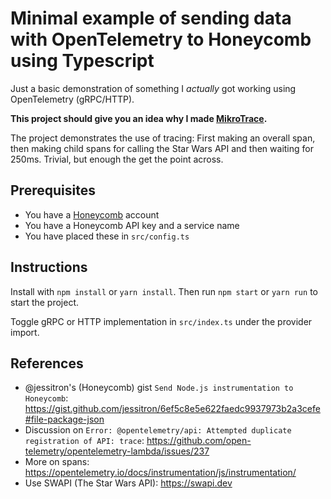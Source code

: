 # Minimal example of sending data with OpenTelemetry to Honeycomb using Typescript

Just a basic demonstration of something I _actually_ got working using OpenTelemetry (gRPC/HTTP).

**This project should give you an idea why I made [MikroTrace](https://github.com/mikaelvesavuori/mikrotrace).**

The project demonstrates the use of tracing: First making an overall span, then making child spans for calling the Star Wars API and then waiting for 250ms. Trivial, but enough the get the point across.

## Prerequisites

- You have a [Honeycomb](https://www.honeycomb.io) account
- You have a Honeycomb API key and a service name
- You have placed these in `src/config.ts`

## Instructions

Install with `npm install` or `yarn install`. Then run `npm start` or `yarn run` to start the project.

Toggle gRPC or HTTP implementation in `src/index.ts` under the provider import.

## References

- @jessitron's (Honeycomb) gist `Send Node.js instrumentation to Honeycomb`: https://gist.github.com/jessitron/6ef5c8e5e622faedc9937973b2a3cefe#file-package-json
- Discussion on `Error: @opentelemetry/api: Attempted duplicate registration of API: trace`: https://github.com/open-telemetry/opentelemetry-lambda/issues/237
- More on spans: https://opentelemetry.io/docs/instrumentation/js/instrumentation/
- Use SWAPI (The Star Wars API): https://swapi.dev
